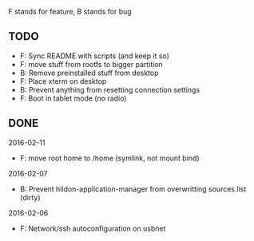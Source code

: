 F stands for feature, B stands for bug

## TODO

* F: Sync README with scripts (and keep it so)
* F: move stuff from rootfs to bigger partition
* B: Remove preinstalled stuff from desktop
* F: Place xterm on desktop
* B: Prevent anything from resetting connection settings
* F: Boot in tablet mode (no radio)

## DONE

2016-02-11
* F: move root home to /home (symlink, not mount bind)

2016-02-07
* B: Prevent hildon-application-manager from overwritting sources.list (dirty)

2016-02-06
* F: Network/ssh autoconfiguration on usbnet
